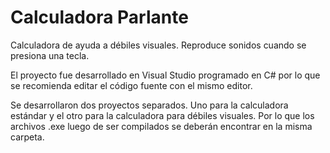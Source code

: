 # Calculadora Parlante
Calculadora de ayuda a débiles visuales. Reproduce sonidos cuando se presiona una tecla.

El proyecto fue desarrollado en Visual Studio programado en C# por lo que se recomienda editar el código fuente con el mismo editor.

Se desarrollaron dos proyectos separados. Uno para la calculadora estándar y el otro para la calculadora para débiles visuales. Por lo que los archivos .exe luego de ser compilados se deberán encontrar en la misma carpeta.
